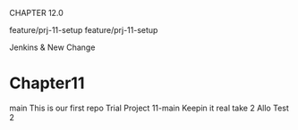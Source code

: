 CHAPTER 12.0

feature/prj-11-setup
feature/prj-11-setup

Jenkins & New Change
# Chapter11

main
This is our first repo
Trial Project 11-main
Keepin it real
take 2
Allo
Test 2
